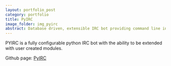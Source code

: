 ```yaml
---
layout: portfolio_post
category: portfolio
title: PyIRC
image_folder: img_pyirc
abstract: Database driven, extensible IRC bot providing command line interface to channel members.
---
```


PYIRC is a fully configurable python IRC bot with the ability to be extended with user created modules.

Github page: [PyIRC](https://github.com/raunaqgupta/pyirc)
